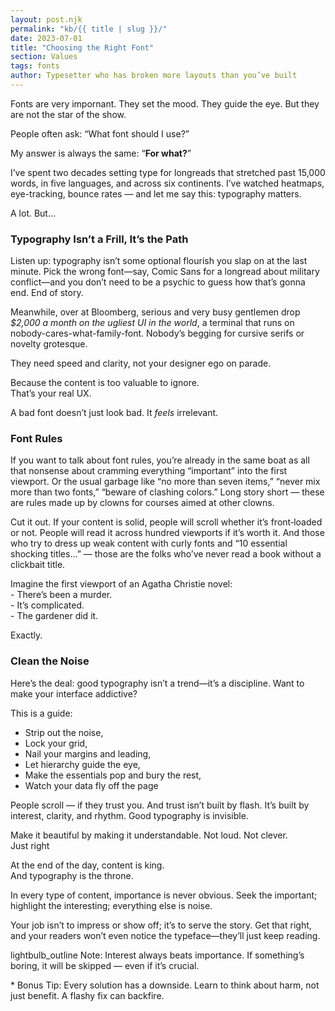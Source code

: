 ```yaml
---
layout: post.njk
permalink: "kb/{{ title | slug }}/"
date: 2023-07-01
title: "Choosing the Right Font"
section: Values
tags: fonts
author: Typesetter who has broken more layouts than you’ve built
---
```


        
<section class="lead-container">
    <p class="lead">
        Fonts are very impornant. They set the mood. They guide the eye. But they are not the star of the show.
    </p>
</section>

People often ask: “What font should I use?” 

My answer is always the same: “**For what?**” 

I’ve spent two decades setting type for longreads that stretched past 15,000 words, in five languages, and across six continents. I’ve watched heatmaps, eye-tracking, bounce rates — and let me say this: typography matters.

A lot. But...

### Typography Isn’t a Frill, It’s the Path

Listen up: typography isn’t some optional flourish you slap on at the last minute. Pick the wrong font—say, Comic Sans for a longread about military conflict—and you don’t need to be a psychic to guess how that’s gonna end. End of story.

Meanwhile, over at Bloomberg, serious and very busy gentlemen drop *$2,000 a month on the ugliest UI in the world*, a terminal that runs on nobody-cares-what-family-font. Nobody’s begging for cursive serifs or novelty grotesque.

They need speed and clarity, not your designer ego on parade.


Because the content is too valuable to ignore.   
That’s your real UX.


A bad font doesn’t just look bad. It <em>feels</em> irrelevant.


### Font Rules

If you want to talk about font rules, you’re already in the same boat as all that nonsense about cramming everything “important” into the first viewport. Or the usual garbage like “no more than seven items,” “never mix more than two fonts,” “beware of clashing colors.” Long story short — these are rules made up by clowns for courses aimed at other clowns.

<div class="remarked">
    <p>
        Cut it out. If your content is solid, people will scroll whether it’s front‑loaded or not. People will read it across hundred viewports if it’s worth it. And those who try to dress up weak content with curly fonts and “10 essential shocking titles…” — those are the folks who’ve never read a book without a clickbait title.
    </p>
    <aside class="remark handwritten">
        Imagine the first viewport of an Agatha Christie novel:<br>
        - There’s been a murder.<br>
        - It’s complicated.<br>
        - The gardener did it.
        <p>Exactly.</p>
    </aside>
</div>
</section>

### Clean the Noise

Here’s the deal: good typography isn’t a trend—it’s a discipline.  Want to make your interface addictive?

This is a guide:

- Strip out the noise,
- Lock your grid, 
- Nail your margins and leading,
- Let hierarchy guide the eye,
- Make the essentials pop and bury the rest,
- Watch your data fly off the page

People scroll — if they trust you. And trust isn’t built by flash. It’s built by interest, clarity, and rhythm. Good typography is invisible.

<div class="highlight">
    Make it beautiful by making it understandable. Not&nbsp;loud. Not&nbsp;clever. Just&nbsp;right
</div>

At the end of the day, content is king.   
And typography is the throne.

<div class="remarked">
    <p>
        In every type of content, importance is never obvious. Seek the important; highlight the interesting; everything else is noise.
    </p>
    <p>Your job isn’t to impress or show off; it’s to serve the story. Get that right, and your readers won’t even notice the typeface—they’ll just keep reading.</p>
    <div class="remark remark-text">
        <div class="relative">
            <span class="material-icons">lightbulb_outline</span>
            Note: Interest always beats importance. If something’s boring, it will be skipped — even if it’s crucial.
        </div>
    </div>
</div>

<div class="divider"></div>

<p class="footnote">
    * Bonus Tip: Every solution has a downside. Learn to think about harm, not just benefit. A flashy fix can backfire.
</p>